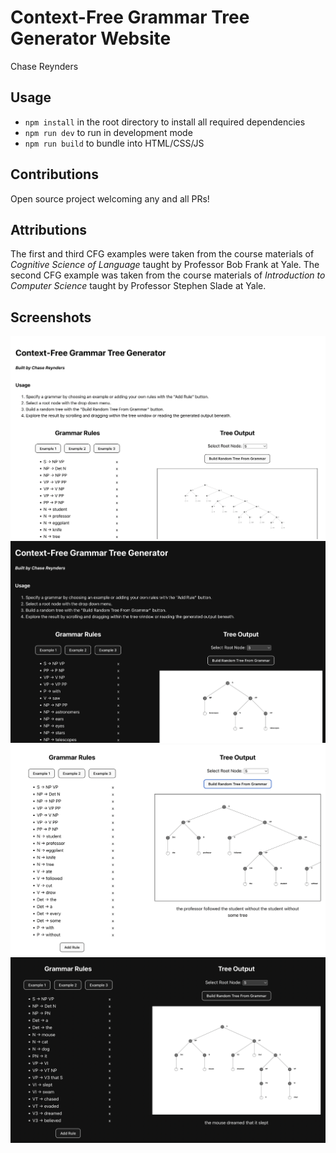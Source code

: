 # Context-Free Grammar Tree Generator Website

Chase Reynders

## Usage

- `npm install` in the root directory to install all required dependencies
- `npm run dev` to run in development mode
- `npm run build` to bundle into HTML/CSS/JS

## Contributions

Open source project welcoming any and all PRs!

## Attributions

The first and third CFG examples were taken from the course materials of *Cognitive Science of Language* taught by Professor Bob Frank at Yale. The second CFG example was taken from the course materials of *Introduction to Computer Science* taught by Professor Stephen Slade at Yale.

## Screenshots

![Screenshot 1](screenshots/lightmode_1.png)
![Screenshot 2](screenshots/darkmode_1.png)
![Screenshot 3](screenshots/lightmode_2.png)
![Screenshot 4](screenshots/darkmode_2.png)